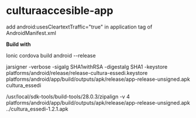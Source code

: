 # culturaaccesible-app


add  android:usesCleartextTraffic="true" in application tag of AndroidManifest.xml


<strong>Build with</strong>

<p>
Ionic cordova build android --release 

jarsigner -verbose -sigalg SHA1withRSA -digestalg SHA1 -keystore platforms/android/release/release-cultura-essedi.keystore platforms/android/app/build/outputs/apk/release/app-release-unsigned.apk cultura_essedi

/usr/local/sdk-tools/build-tools/28.0.3/zipalign -v 4 platforms/android/app/build/outputs/apk/release/app-release-unsigned.apk ../cultura_essedi-1.2.1.apk
</p>



